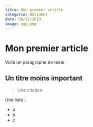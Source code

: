 ```yaml
---
titre: Mon premier article
categorie: Bâtiment
date: 08/12/2019
image: egg.png
---
```


# Mon premier article

Voilà un paragraphe de texte

## Un titre moins important

> Une citation

Une liste : 

- a
- b 
- c
